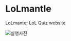 # LoLmantle
LoLmante; LoL Quiz website


![실행사진](https://github.com/user-attachments/assets/48aa45e6-da01-434b-a927-923ff0cdd3b0)
